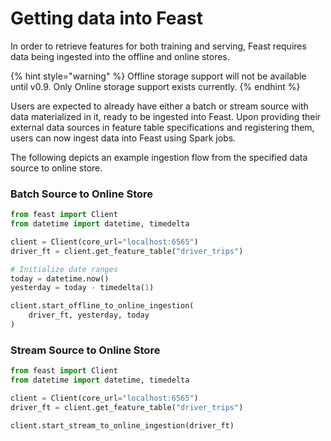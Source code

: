 # Getting data into Feast

In order to retrieve features for both training and serving, Feast requires data being ingested into the offline and online stores.

{% hint style="warning" %}
Offline storage support will not be available until v0.9. Only Online storage support exists currently.
{% endhint %}

Users are expected to already have either a batch or stream source with data materialized in it, ready to be ingested into Feast. Upon providing their external data sources in feature table specifications and registering them, users can now ingest data into Feast using Spark jobs.

The following depicts an example ingestion flow from the specified data source to online store.

### Batch Source to Online Store

```python
from feast import Client
from datetime import datetime, timedelta

client = Client(core_url="localhost:6565")
driver_ft = client.get_feature_table("driver_trips")

# Initialize date ranges
today = datetime.now()
yesterday = today - timedelta(1)

client.start_offline_to_online_ingestion(
    driver_ft, yesterday, today
)
```

### Stream Source to Online Store

```python
from feast import Client
from datetime import datetime, timedelta

client = Client(core_url="localhost:6565")
driver_ft = client.get_feature_table("driver_trips")

client.start_stream_to_online_ingestion(driver_ft)
```

